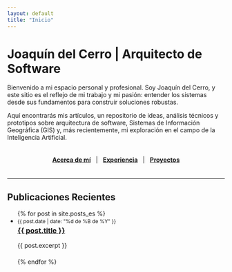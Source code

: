 ```yaml
---
layout: default
title: "Inicio"
---
```


# Joaquín del Cerro | Arquitecto de Software

Bienvenido a mi espacio personal y profesional. Soy Joaquín del Cerro, y este sitio es el reflejo de mi trabajo y mi pasión: entender los sistemas desde sus fundamentos para construir soluciones robustas.

Aquí encontrarás mis artículos, un repositorio de ideas, análisis técnicos y prototipos sobre arquitectura de software, Sistemas de Información Geográfica (GIS) y, más recientemente, mi exploración en el campo de la Inteligencia Artificial.

<!-- INICIO DEL NUEVO BLOQUE DE NAVEGACIÓN -->
<p style="text-align: center; margin: 2.5em 0;">
  <a href="{{ '/es/acerca-de.html' | relative_url }}"><strong>Acerca de mí</strong></a> &nbsp;&nbsp;|&nbsp;&nbsp;
  <a href="{{ '/es/experiencia.html' | relative_url }}"><strong>Experiencia</strong></a> &nbsp;&nbsp;|&nbsp;&nbsp;
  <a href="{{ '/es/proyectos.html' | relative_url }}"><strong>Proyectos</strong></a>
</p>
<!-- FIN DEL NUEVO BLOQUE DE NAVEGACIÓN -->

---

## Publicaciones Recientes

<ul>
  {% for post in site.posts_es %}
    <li style="margin-bottom: 1.5em;">
      <small>{{ post.date | date: "%d de %B de %Y" }}</small>
      <h3 style="margin-top: 0.2em;">
        <a href="{{ post.url | relative_url }}">{{ post.title }}</a>
      </h3>
      <p>{{ post.excerpt }}</p>
    </li>
  {% endfor %}
</ul>
